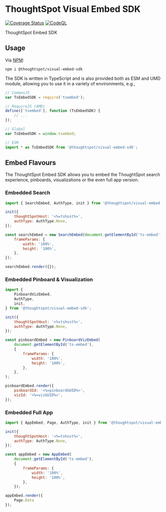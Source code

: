 # ThoughtSpot Visual Embed SDK

[![Coverage Status](https://coveralls.io/repos/github/ts-blink/embed-sdk/badge.svg?branch=main)](https://coveralls.io/github/ts-blink/embed-sdk?branch=main)
[![CodeQL](https://github.com/thoughtspot/visual-embed-sdk/workflows/CodeQL/badge.svg)](https://github.com/thoughtspot/visual-embed-sdk/actions?query=workflow%3ACodeQL)


ThoughtSpot Embed SDK

## Usage

Via [NPM](https://www.npmjs.com/package/@thoughtspot/visual-embed-sdk):

```
npm i @thoughtspot/visual-embed-sdk
```

The SDK is written in TypeScript and is also provided both as ESM and UMD module,
allowing you to use it in a variety of environments, e.g.,

```js
// CommonJS
var TsEmbedSDK = require('tsembed');

// RequireJS (AMD)
define(['tsembed'], function (TsEmbedSDK) {
    // ...
});

// Global
var TsEmbedSDK = window.tsembed;

// ESM
import * as TsEmbedSDK from '@thoughtspot/visual-embed-sdk';
```

## Embed Flavours

The ThoughtSpot Embed SDK allows you to embed the ThoughtSpot search experience,
pinboards, visualizations or the even full app version.

### Embedded Search

```js
import { SearchEmbed, AuthType, init } from '@thoughtspot/visual-embed-sdk';

init({
    thoughtSpotHost: '<%=tshost%>',
    authType: AuthType.None,
});

const searchEmbed = new SearchEmbed(document.getElementById('ts-embed'), {
    frameParams: {
        width: '100%',
        height: '100%',
    },
});

searchEmbed.render({});
```

### Embedded Pinboard & Visualization

```js
import {
    PinboardVizEmbed,
    AuthType,
    init,
} from '@thoughtspot/visual-embed-sdk';

init({
    thoughtSpotHost: '<%=tshost%>',
    authType: AuthType.None,
});

const pinboardEmbed = new PinboardVizEmbed(
    document.getElementById('ts-embed'),
    {
        frameParams: {
            width: '100%',
            height: '100%',
        },
    },
);

pinboardEmbed.render({
    pinboardId: '<%=pinboardGUID%>',
    vizId: '<%=vizGUID%>',
});
```

### Embedded Full App

```js
import { AppEmbed, Page, AuthType, init } from '@thoughtspot/visual-embed-sdk';

init({
    thoughtSpotHost: '<%=tshost%>',
    authType: AuthType.None,
});

const appEmbed = new AppEmbed(
    document.getElementById('ts-embed'),
    {
        frameParams: {
            width: '100%',
            height: '100%',
        },
    });

appEmbed.render({
    Page.Data
});
```
